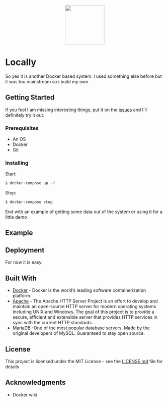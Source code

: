 <p align="center"> <img src="https://cdn.rawgit.com/MrGKanev/locally/master/img/server.svg" height="125"></p>

# Locally

So yes it is another Docker based system. I used something else before but it was too mainstream so i build my own. 

## Getting Started
If you feel I am missing interesting things, put it on the [issues](https://github.com/mrgkanev/locally/issues) and I'll definitely try it out.


### Prerequisites

- An OS
- Docker
- Git


### Installing

Start:

```bash
$ docker-compose up -d
```

Stop:

```bash
$ docker-compose stop
```



End with an example of getting some data out of the system or using it for a little demo

## Example



## Deployment

For now it is easy.

## Built With

* [Docker](https://www.docker.com/) - Docker is the world’s leading software containerization platform.
* [Apache](https://httpd.apache.org/) - The Apache HTTP Server Project is an effort to develop and maintain an open-source HTTP server for modern operating systems including UNIX and Windows. The goal of this project is to provide a secure, efficient and extensible server that provides HTTP services in sync with the current HTTP standards.
* [MariaDB](https://mariadb.org/) -One of the most popular database servers. Made by the original developers of MySQL. Guaranteed to stay open source.

## License

This project is licensed under the MIT License - see the [LICENSE.md](LICENSE.md) file for details

## Acknowledgments

* Docker wiki
